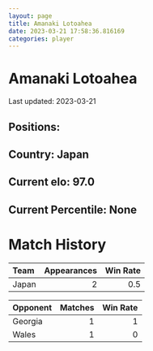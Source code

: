 ```yaml
---  
layout: page  
title: Amanaki Lotoahea  
date: 2023-03-21 17:58:36.816169  
categories: player  
---
```

# Amanaki Lotoahea


Last updated: 2023-03-21
## Positions: 

## Country: Japan

## Current elo: 97.0

## Current Percentile: None

# Match History


| Team   |   Appearances |   Win Rate |
|:-------|--------------:|-----------:|
| Japan  |             2 |        0.5 |

| Opponent   |   Matches |   Win Rate |
|:-----------|----------:|-----------:|
| Georgia    |         1 |          1 |
| Wales      |         1 |          0 |